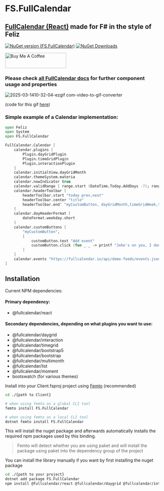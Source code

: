 # FS.FullCalendar

## [FullCalendar (React)](https://fullcalendar.io/demos) made for F# in the style of Feliz

[![NuGet version (FS.FullCalendar)](https://img.shields.io/nuget/v/FS.FullCalendar.svg?style=flat-square)](https://www.nuget.org/packages/FS.FullCalendar/)
[![NuGet Downloads](https://img.shields.io/nuget/dt/FS.FullCalendar.svg)](https://www.nuget.org/packages/FS.FullCalendar/)

<a href="https://www.buymeacoffee.com/andrewsydsh" target="_blank"><img src="https://cdn.buymeacoffee.com/buttons/default-yellow.png" alt="Buy Me A Coffee" height="50" width="200"></a>

### Please check [all FullCalendar docs](https://fullcalendar.io/docs#toc) for further component usage and properties

![2025-03-1410-32-04-ezgif com-video-to-gif-converter](https://github.com/user-attachments/assets/20289af4-fecc-40eb-9bc7-2b546dcab413)

(code for this gif [here](https://github.com/sydsutton/FS.FluentUI/wiki/FullCalendar-Calendar--Draggable))

### Simple example of a Calendar implementation:

```fsharp
open Feliz
open System
open FS.FullCalendar

FullCalendar.Calendar [
    calendar.plugins [
        Plugin.dayGridPlugin
        Plugin.timeGridPlugin
        Plugin.interactionPlugin
    ]
    calendar.initialView.dayGridMonth
    calendar.themeSystem.materia
    calendar.nowIndicator true
    calendar.validRange [ range.start (DateTime.Today.AddDays -7); range.end' (DateTime.Today.AddDays 7)]
    calendar.headerToolbar [
        headerToolbar.start "today prev,next"
        headerToolbar.center "title"
        headerToolbar.end' "myCustomButton, dayGridMonth,timeGridWeek,timeGridDay,list"
    ]
    calendar.dayHeaderFormat [
        dateFormat.weekday.short
    ]
    calendar.customButtons [
        "myCustomButton",
        [
            customButton.text "Add event"
            customButton.click (fun _ _ -> printf "Joke's on you, I don't do anything")
        ]
    ]
    calendar.events "https://fullcalendar.io/api/demo-feeds/events.json?start=2/23/2025&end=4/5/2025"
]
```

## Installation

Current NPM dependencies:
#### Primary dependency:
* @fullcalendar/react

#### Secondary dependencies, depending on what plugins you want to use:
* @fullcalendar/daygrid
* @fullcalendar/interaction
* @fullcalendar/timegrid
* @fullcalendar/bootstrap5
* @fullcalendar/bootstrap
* @fullcalendar/multimonth
* @fullcalendar/list
* @fullcalendar/moment
* bootswatch (for various themes)

Install into your Client.fsproj project using [Femto](https://github.com/Zaid-Ajaj/Femto) (recommended)
```bash
cd ./{path to Client}

# when using femto as a global CLI tool
femto install FS.FullCalendar

# when using femto as a local CLI tool
dotnet femto install FS.FullCalendar
```
This will install the nuget package and afterwards automatically installs the required npm packages used by this binding.

> Femto will detect whether you are using paket and will install the package using paket into the dependency group of the project

You can install the library manually if you want by first installing the nuget package
```bash
cd ./{path to your project}
dotnet add package FS.FullCalendar
npm install @fullcalendar/react @fullcalendar/daygrid @fullcalendar/interaction @fullcalendar/timegrid @fullcalendar/bootstrap5 @fullcalendar/bootstrap @fullcalendar/multimonth @fullcalendar/list @fullcalendar/moment bootswatch
```
